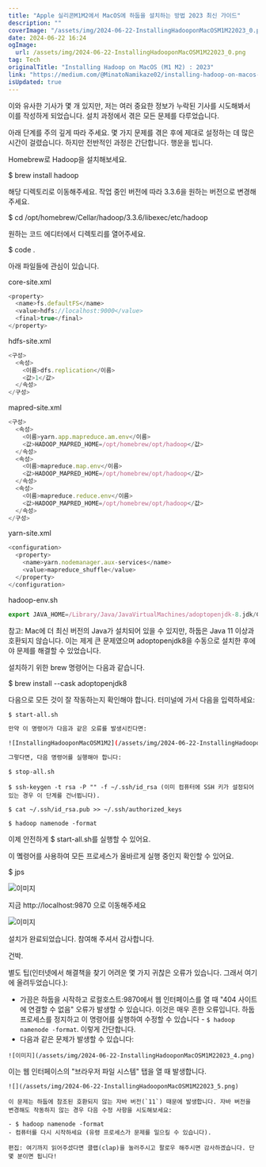 ```yaml
---
title: "Apple 실리콘M1M2에서 MacOS에 하둡을 설치하는 방법 2023 최신 가이드"
description: ""
coverImage: "/assets/img/2024-06-22-InstallingHadooponMacOSM1M22023_0.png"
date: 2024-06-22 16:24
ogImage:
  url: /assets/img/2024-06-22-InstallingHadooponMacOSM1M22023_0.png
tag: Tech
originalTitle: "Installing Hadoop on MacOS (M1 M2) : 2023"
link: "https://medium.com/@MinatoNamikaze02/installing-hadoop-on-macos-m1-m2-2023-d963abeab38e"
isUpdated: true
---
```


이와 유사한 기사가 몇 개 있지만, 저는 여러 중요한 정보가 누락된 기사를 시도해봐서 이를 작성하게 되었습니다. 설치 과정에서 겪은 모든 문제를 다루었습니다.

아래 단계를 주의 깊게 따라 주세요. 몇 가지 문제를 겪은 후에 제대로 설정하는 데 많은 시간이 걸렸습니다. 하지만 전반적인 과정은 간단합니다. 행운을 빕니다.

Homebrew로 Hadoop을 설치해보세요.

$ brew install hadoop

<div class="content-ad"></div>

해당 디렉토리로 이동해주세요. 작업 중인 버전에 따라 3.3.6을 원하는 버전으로 변경해주세요.

$ cd /opt/homebrew/Cellar/hadoop/3.3.6/libexec/etc/hadoop

원하는 코드 에디터에서 디렉토리를 열어주세요.

$ code .

<div class="content-ad"></div>

아래 파일들에 관심이 있습니다.

core-site.xml

```js
<property>
  <name>fs.defaultFS</name>
  <value>hdfs://localhost:9000</value>
  <final>true</final>
</property>
```

<div class="content-ad"></div>

hdfs-site.xml

```js
<구성>
  <속성>
    <이름>dfs.replication</이름>
    <값>1</값>
  </속성>
</구성>
```

mapred-site.xml

```js
<구성>
  <속성>
    <이름>yarn.app.mapreduce.am.env</이름>
    <값>HADOOP_MAPRED_HOME=/opt/homebrew/opt/hadoop</값>
  </속성>
  <속성>
    <이름>mapreduce.map.env</이름>
    <값>HADOOP_MAPRED_HOME=/opt/homebrew/opt/hadoop</값>
  </속성>
  <속성>
    <이름>mapreduce.reduce.env</이름>
    <값>HADOOP_MAPRED_HOME=/opt/homebrew/opt/hadoop</값>
  </속성>
</구성>
```

<div class="content-ad"></div>

yarn-site.xml

```js
<configuration>
  <property>
    <name>yarn.nodemanager.aux-services</name>
    <value>mapreduce_shuffle</value>
  </property>
</configuration>
```

hadoop-env.sh

```js
export JAVA_HOME=/Library/Java/JavaVirtualMachines/adoptopenjdk-8.jdk/Contents/Home
```

<div class="content-ad"></div>

참고: Mac에 더 최신 버전의 Java가 설치되어 있을 수 있지만, 하둡은 Java 11 이상과 호환되지 않습니다. 이는 제게 큰 문제였으며 adoptopenjdk8을 수동으로 설치한 후에야 문제를 해결할 수 있었습니다.

설치하기 위한 brew 명령어는 다음과 같습니다.

$ brew install --cask adoptopenjdk8

다음으로 모든 것이 잘 작동하는지 확인해야 합니다. 터미널에 가서 다음을 입력하세요:

<div class="content-ad"></div>

```bash
$ start-all.sh

만약 이 명령어가 다음과 같은 오류를 발생시킨다면:

![InstallingHadooponMacOSM1M2](/assets/img/2024-06-22-InstallingHadooponMacOSM1M22023_1.png)

그렇다면, 다음 명령어를 실행해야 합니다:
```

<div class="content-ad"></div>

```shell
$ stop-all.sh

$ ssh-keygen -t rsa -P "" -f ~/.ssh/id_rsa (이미 컴퓨터에 SSH 키가 설정되어 있는 경우 이 단계를 건너뜁니다).

$ cat ~/.ssh/id_rsa.pub >> ~/.ssh/authorized_keys

$ hadoop namenode -format
```

<div class="content-ad"></div>

이제 안전하게 $ start-all.sh를 실행할 수 있어요.

이 몤령어를 사용하여 모든 프로세스가 올바르게 실행 중인지 확인할 수 있어요.

$ jps

![이미지](/assets/img/2024-06-22-InstallingHadooponMacOSM1M22023_2.png)

<div class="content-ad"></div>

지금 http://localhost:9870 으로 이동해주세요

![이미지](/assets/img/2024-06-22-InstallingHadooponMacOSM1M22023_3.png)

설치가 완료되었습니다. 참여해 주셔서 감사합니다.

건박.

<div class="content-ad"></div>

별도 팁(인터넷에서 해결책을 찾기 어려운 몇 가지 귀찮은 오류가 있습니다. 그래서 여기에 올려두었습니다.):

- 가끔은 하둡을 시작하고 로컬호스트:9870에서 웹 인터페이스를 열 때 "404 사이트에 연결할 수 없음" 오류가 발생할 수 있습니다. 이것은 매우 흔한 오류입니다. 하둡 프로세스를 정지하고 이 명령어를 실행하여 수정할 수 있습니다 - `$ hadoop namenode -format`. 이렇게 간단합니다.
- 다음과 같은 문제가 발생할 수 있습니다:

`![이미지](/assets/img/2024-06-22-InstallingHadooponMacOSM1M22023_4.png)`

이는 웹 인터페이스의 "브라우저 파일 시스템" 탭을 열 때 발생합니다.

<div class="content-ad"></div>

```
![](/assets/img/2024-06-22-InstallingHadooponMacOSM1M22023_5.png)

이 문제는 하둡에 참조된 호환되지 않는 자바 버전(`11`) 때문에 발생합니다. 자바 버전을 변경해도 작동하지 않는 경우 다음 수정 사항을 시도해보세요:

- $ hadoop namenode -format
- 컴퓨터를 다시 시작하세요 (유령 프로세스가 문제를 일으킬 수 있습니다).

편집: 여기까지 읽어주셨다면 클랩(clap)을 눌러주시고 팔로우 해주시면 감사하겠습니다. 단 몇 분이면 됩니다!
```
